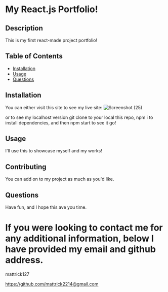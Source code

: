 
# My React.js Portfolio!

## Description 

This is my first react-made project portfolio!

## Table of Contents

* [Installation](#installation)
* [Usage](#usage)
* [Questions](#questions)

## Installation

You can either visit this site to see my live site: ![Screenshot (25)](https://user-images.githubusercontent.com/74633125/161418429-96a1ad52-b0f7-4f41-a67a-19b1e5b6905c.png)


or to see my localhost version
git clone to your local this repo, npm i to install dependencies, and then npm start to see it go!

## Usage

I'll use this to showcase myself and my works!

## Contributing

You can add on to my project as much as you'd like.

## Questions

Have fun, and I hope this ave you time.

# If you were looking to contact me for any additional information, below I have provided my email and github address.

mattrick127

https://github.com/mattrick2214@gmail.com
